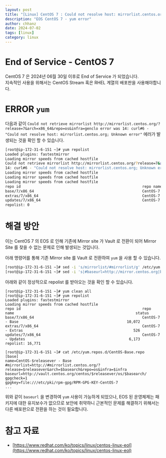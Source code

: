 ```yaml
---
layout: post
title: "[Linux] CentOS 7 : Could not resolve host: mirrorlist.centos.org; Unknown error"
description: "EOS CentOS 7 - yum error"
author: chhanz
date: 2024-07-02
tags: [linux]
category: linux
---
```


# End of Service - CentOS 7

CentOS 7 은 2024년 06월 30일 이후로 End of Service 가 되었습니다.   
지속적인 사용을 위해서는 CentOS Stream 혹은 RHEL 계열의 배포판을 사용해야합니다.   
   
# ERROR `yum`

다음과 같이 `Could not retrieve mirrorlist http://mirrorlist.centos.org/?release=7&arch=x86_64&repo=os&infra=genclo error was 14: curl#6 - "Could not resolve host: mirrorlist.centos.org; Unknown error"` 에러가 발생되는 것을 확인 할 수 있습니다.   
   
```bash
[root@ip-172-31-6-151 ~]# yum repolist
Loaded plugins: fastestmirror
Loading mirror speeds from cached hostfile
Could not retrieve mirrorlist http://mirrorlist.centos.org/?release=7&arch=x86_64&repo=os&infra=genclo error was
14: curl#6 - "Could not resolve host: mirrorlist.centos.org; Unknown error"
Loading mirror speeds from cached hostfile
Loading mirror speeds from cached hostfile
Loading mirror speeds from cached hostfile
repo id                                                       repo name                                                       status
base/7/x86_64                                                 CentOS-7 - Base                                                 0
extras/7/x86_64                                               CentOS-7 - Extras                                               0
updates/7/x86_64                                              CentOS-7 - Updates                                              0
repolist: 0
```
   
# 해결 방안
이는 CentOS 7 의 EOS 로 인해 기존에 Mirror site 가 Vault 로 전환이 되어 Mirror Site 를 찾을 수 없는 문제로 인해 발생되는 것입니다.   
   
아래 명령어를 통해 기존 Mirror site 를 Vault 로 전환하여 `yum` 을 사용 할 수 있습니다.   
   
```bash
[root@ip-172-31-6-151 ~]# sed -i 's/mirrorlist/#mirrorlist/g' /etc/yum.repos.d/CentOS-*
[root@ip-172-31-6-151 ~]# sed -i 's|#baseurl=http://mirror.centos.org|baseurl=http://vault.centos.org|g' /etc/yum.repos.d/CentOS-*
```
   
아래와 같이 정상적으로 repolist 를 받아오는 것을 확인 할 수 있습니다.   

```
[root@ip-172-31-6-151 ~]# yum clean all
[root@ip-172-31-6-151 ~]# yum repolist
Loaded plugins: fastestmirror
Loading mirror speeds from cached hostfile
repo id                                                       repo name                                                       status
base/7/x86_64                                                 CentOS-7 - Base                                                 10,072
extras/7/x86_64                                               CentOS-7 - Extras                                                  526
updates/7/x86_64                                              CentOS-7 - Updates                                               6,173
repolist: 16,771
```
   
```
[root@ip-172-31-6-151 ~]# cat /etc/yum.repos.d/CentOS-Base.repo
[base]
name=CentOS-$releasever - Base
#mirrorlist=http://#mirrorlist.centos.org/?release=$releasever&arch=$basearch&repo=os&infra=$infra
baseurl=http://vault.centos.org/centos/$releasever/os/$basearch/
gpgcheck=1
gpgkey=file:///etc/pki/rpm-gpg/RPM-GPG-KEY-CentOS-7
...
```
위와 같이 `baseurl` 을 변경하여 `yum` 사용이 가능하게 되었으나, EOS 된 운영체제는 패키지에 대한 유지보수가 없으므로 보안에 취약하니 근본적인 문제를 해결하기 위해서는 다른 배포판으로 전환을 하는 것이 필요합니다.   
   
# 참고 자료
* [https://www.redhat.com/ko/topics/linux/centos-linux-eol](https://www.redhat.com/ko/topics/linux/centos-linux-eol)   
